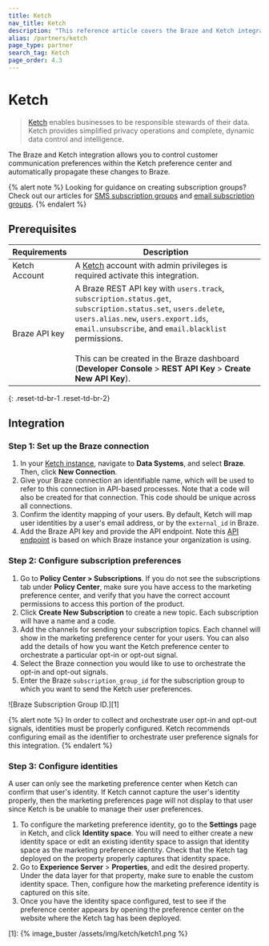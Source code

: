 ```yaml
---
title: Ketch
nav_title: Ketch
description: "This reference article covers the Braze and Ketch integration. Ketch provides simplified privacy operations and complete, dynamic data control, and intelligence."
alias: /partners/ketch
page_type: partner
search_tag: Ketch
page_order: 4.3
---
```


# Ketch

> [Ketch](https://www.ketch.com) enables businesses to be responsible stewards of their data. Ketch provides simplified privacy operations and complete, dynamic data control and intelligence. 

The Braze and Ketch integration allows you to control customer communication preferences within the Ketch preference center and automatically propagate these changes to Braze. 

{% alert note %}
Looking for guidance on creating subscription groups? Check out our articles for <a href='/docs/user_guide/message_building_by_channel/sms/sms_subscription_group//'>SMS subscription groups</a> and <a href='/docs/user_guide/message_building_by_channel/email/managing_user_subscriptions/'>email subscription groups</a>.
{% endalert %}

## Prerequisites

| Requirements | Description |
|---|---|
| Ketch Account | A [Ketch](https://www.ketch.com) account with admin privileges is required activate this integration. |
| Braze API key | A Braze REST API key with `users.track`, `subscription.status.get`, `subscription.status.set`, `users.delete`, `users.alias.new`, `users.export.ids`, `email.unsubscribe`, and `email.blacklist` permissions. <br><br> This can be created in the Braze dashboard (**Developer Console** > **REST API Key** > **Create New API Key**). |
{: .reset-td-br-1 .reset-td-br-2}

## Integration

### Step 1: Set up the Braze connection

1. In your [Ketch instance](https://app.ketch.com), navigate to **Data Systems**, and select **Braze**. Then, click **New Connection**.
2. Give your Braze connection an identifiable name, which will be used to refer to this connection in API-based processes. Note that a code will also be created for that connection. This code should be unique across all connections.
3. Confirm the identity mapping of your users. By default, Ketch will map user identities by a user's email address, or by the `external_id` in Braze.
4. Add the Braze API key and provide the API endpoint. Note this [API endpoint](https://www.braze.com/docs/api/basics/#endpoints) is based on which Braze instance your organization is using.

### Step 2: Configure subscription preferences

1. Go to **Policy Center > Subscriptions**. If you do not see the subscriptions tab under **Policy Center**, make sure you have access to the marketing preference center, and verify that you have the correct account permissions to access this portion of the product.
2. Click **Create New Subscription** to create a new topic. Each subscription will have a name and a code.
3. Add the channels for sending your subscription topics. Each channel will show in the marketing preference center for your users. You can also add the details of how you want the Ketch preference center to orchestrate a particular opt-in or opt-out signal.
4. Select the Braze connection you would like to use to orchestrate the opt-in and opt-out signals.
5. Enter the Braze `subscription_group_id` for the subscription group to which you want to send the Ketch user preferences.

![Braze Subscription Group ID.][1]

{% alert note %}
In order to collect and orchestrate user opt-in and opt-out signals, identities must be properly configured. Ketch recommends configuring email as the identifier to orchestrate user preference signals for this integration.
{% endalert %}


### Step 3: Configure identities

A user can only see the marketing preference center when Ketch can confirm that user's identity. If Ketch cannot capture the user's identity properly, then the marketing preferences page will not display to that user since Ketch is be unable to manage their user preferences.

1. To configure the marketing preference identity, go to the **Settings** page in Ketch, and click  **Identity space**. You will need to either create a new identity space or edit an existing identity space to assign that identity space as the marketing preference identity. Check that the Ketch tag deployed on the property properly captures that identity space.
2. Go to **Experience Server** > **Properties**, and edit the desired property. Under the data layer for that property, make sure to enable the custom identity space. Then, configure how the marketing preference identity is captured on this site.
3. Once you have the identity space configured, test to see if the preference center appears by opening the preference center on the website where the Ketch tag has been deployed.


[1]: {% image_buster /assets/img/ketch/ketch1.png %}